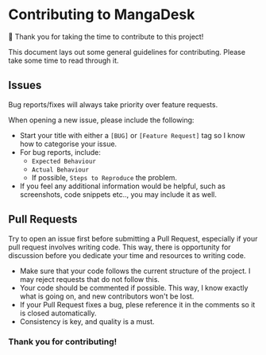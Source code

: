 # Contributing to MangaDesk

🥳 Thank you for taking the time to contribute to this project!

This document lays out some general guidelines for contributing. Please take some time to read through it.

## Issues

Bug reports/fixes will always take priority over feature requests.

When opening a new issue, please include the following:

- Start your title with either a `[BUG]` or `[Feature Request]` tag so I know how to categorise your issue.
- For bug reports, include:
    - `Expected Behaviour`
    - `Actual Behaviour`
    - If possible, `Steps to Reproduce` the problem.
- If you feel any additional information would be helpful, such as screenshots, code snippets etc.., you may include it
  as well.

## Pull Requests

Try to open an issue first before submitting a Pull Request, especially if your pull request involves writing code. 
This way, there is opportunity for discussion before you dedicate your time and resources to writing code.

- Make sure that your code follows the current structure of the project. I may reject requests that do not follow this.
- Your code should be commented if possible. This way, I know exactly what is going on, and new contributors won't be
  lost.
- If your Pull Request fixes a bug, plese reference it in the comments so it is closed automatically.
- Consistency is key, and quality is a must.

### Thank you for contributing!
